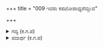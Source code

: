 +++
title = "009 ಇವರು ಕಪಟೋಪಾಧ್ಯರೆಮ್ಬುದ"

+++

<details><summary>ಗದ್ಯ (ಕ.ಗ.ಪ) </summary>

9. ಇವರು ಕಪಟದ ಉಪಾಧ್ಯರೆಂಬುದನ್ನು ಅವನು ತಿಳಿದವನೆ ? ಧರ್ಮನಂದನನನ್ನು ಬ್ರಾಹ್ಮಣ ಶ್ರೇಷ್ಠನೆಂದೇ ತಿಳಿದನು. ಸ್ವರ್ಗ ಮತ್ರ್ಯ ಪಾತಾಳಗಳಲ್ಲಿ ಪಾಂಚಾಲ ಪುತ್ರಿಗೆ ಯಾವ ಯುವತಿಯರೂ ಸಮರಲ್ಲ ಎಂಬುದನ್ನು ನಾವು ಕೇಳಿದ್ದೇವೆ ಎಂದನು, ಆ ಬ್ರಾಹ್ಮಣ.
</details>

<details><summary>ಪದಾರ್ಥ (ಕ.ಗ.ಪ) </summary>

ಬಲ್ಲನೆ-ತಿಳಿಯನೆ, ಭೂಮಿದೇವ-ಬ್ರಾಹ್ಮಣ, ಪ್ರವರ-ಶ್ರೇಷ್ಠ, ಅವನಿ-ಮತ್ರ್ಯ, ಸುರಭವನ-ಸ್ವರ್ಗ, ತನುಜೆ-ಪುತ್ರಿ, ಸರಿ-ಸಮ
</details>
